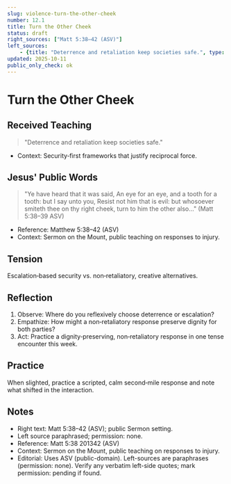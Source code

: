 ```yaml
---
slug: violence-turn-the-other-cheek
number: 12.1
title: Turn the Other Cheek
status: draft
right_sources: ["Matt 5:38–42 (ASV)"]
left_sources:
	- {title: "Deterrence and retaliation keep societies safe.", type: paraphrase, permission: none}
updated: 2025-10-11
public_only_check: ok
---
```


# Turn the Other Cheek

## Received Teaching
> "Deterrence and retaliation keep societies safe."
- Context: Security‑first frameworks that justify reciprocal force.

## Jesus' Public Words
> "Ye have heard that it was said, An eye for an eye, and a tooth for a tooth: but I say unto you, Resist not him that is evil: but whosoever smiteth thee on thy right cheek, turn to him the other also..." (Matt 5:38–39 ASV)
- Reference: Matthew 5:38–42 (ASV)
- Context: Sermon on the Mount, public teaching on responses to injury.

## Tension
Escalation‑based security vs. non‑retaliatory, creative alternatives.

## Reflection
1. Observe: Where do you reflexively choose deterrence or escalation?
2. Empathize: How might a non‑retaliatory response preserve dignity for both parties?
3. Act: Practice a dignity‑preserving, non‑retaliatory response in one tense encounter this week.

## Practice
When slighted, practice a scripted, calm second‑mile response and note what shifted in the interaction.

## Notes
- Right text: Matt 5:38–42 (ASV); public Sermon setting.
- Left source paraphrased; permission: none.
- Reference: Matt 5:38
201342 (ASV)
- Context: Sermon on the Mount, public teaching on responses to injury.
- Editorial: Uses ASV (public-domain). Left-sources are paraphrases (permission: none). Verify any verbatim left-side quotes; mark permission: pending if found.
